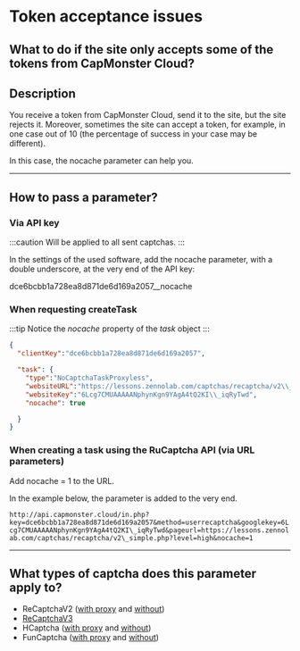 ﻿---
sidebar_position: 7
---
# Token acceptance issues

## What to do if the site only accepts some of the tokens from CapMonster Cloud?

## **Description**

You receive a token from CapMonster Cloud, send it to the site, but the site rejects it. Moreover, sometimes the site can accept a token, for example, in one case out of 10 (the percentage of success in your case may be different).

In this case, the nocache parameter can help you.

---

## **How to pass a parameter?**

### **Via API key**

:::caution
Will be applied to all sent captchas.
:::

In the settings of the used software, add the nocache parameter, with a double underscore, at the very end of the API key:

dce6bcbb1a728ea8d871de6d169a2057\_\_nocache

### **When requesting createTask**

:::tip
Notice the *nocache* property of the *task* object
:::

```json
{
  "clientKey":"dce6bcbb1a728ea8d871de6d169a2057",

  "task": {
    "type":"NoCaptchaTaskProxyless",
    "websiteURL":"https://lessons.zennolab.com/captchas/recaptcha/v2\\_simple.php?level=high",
    "websiteKey":"6Lcg7CMUAAAAANphynKgn9YAgA4tQ2KI\\_iqRyTwd",
    "nocache": true

  }
}
```

### **When creating a task using the RuCaptcha API (via URL parameters)**

Add nocache = 1 to the URL.

In the example below, the parameter is added to the very end.

`http://api.capmonster.cloud/in.php?key=dce6bcbb1a728ea8d871de6d169a2057&method=userrecaptcha&googlekey=6Lcg7CMUAAAAANphynKgn9YAgA4tQ2KI\_iqRyTwd&pageurl=https://lessons.zennolab.com/captchas/recaptcha/v2\_simple.php?level=high&nocache=1`

---

## **What types of captcha does this parameter apply to?**

- ReCaptchaV2 ([with proxy](https://zennolab.atlassian.net/wiki/spaces/APIS/pages/680460291/NoCaptchaTask+Google) and [without](https://zennolab.atlassian.net/wiki/spaces/APIS/pages/240648206/NoCaptchaTaskProxyless+Google))
- [ReCaptchaV3](https://zennolab.atlassian.net/wiki/spaces/APIS/pages/566493185/RecaptchaV3TaskProxyless+Google+3)
- HCaptcha ([with proxy](https://zennolab.atlassian.net/wiki/spaces/APIS/pages/1203601411/HCaptchaTask+hCaptcha) and [without](https://zennolab.atlassian.net/wiki/spaces/APIS/pages/1203273729/HCaptchaTaskProxyless+hCaptcha))
- FunCaptcha ([with proxy](https://zennolab.atlassian.net/wiki/spaces/APIS/pages/725319857/FunCaptchaTask+FunCaptcha) and [without](https://zennolab.atlassian.net/wiki/spaces/APIS/pages/636813317/FunCaptchaTaskProxyless+FunCaptcha))
